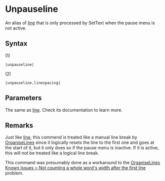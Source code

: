 # Unpauseline

An alias of [line](Line.md) that is only processed by SetText when the pause menu is not active.

## Syntax

(1)

````
|unpauseline|
````

(2)

````
|unpauseline,linespacing|
````

## Parameters

The same as [line](Line.md). Check its documentation to learn more.

## Remarks

Just like [line](Line.md), this commend is treated like a manual line break by [OrganiseLines](../Related%20Systems/Automatic%20Line%20Breaks/OrganiseLines.md) since it logically resets the line to the first one and goes at the start of it, but it only does so if the pause menu is inactive. If it is active, this will not be treated like a logical line break.

This command was presumably done as a workaround to the [OrganiseLines Known Issues > Not counting a whole word's width after the first line](../Related%20Systems/Automatic%20Line%20Breaks/OrganiseLines%20Known%20Issues.md#not-counting-a-whole-words-width-after-the-first-line) problem.
